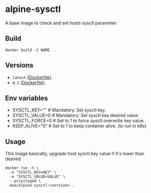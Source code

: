 
alpine-sysctl
=================

A base image to check and set hosts sysctl parameter. 

## Build

```
docker build -t NAME  .
```

## Versions

- `latest` [(Dockerfile)](https://github.com/eea/alpine-sysctl/blob/master/Dockerfile).
- `0.3` [(Dockerfile)](https://github.com/eea/alpine-sysctl/blob/0.3/Dockerfile).

## Env variables

- SYSCTL_KEY=""        	# Mandatory: Set sysctl key.
- SYSCTL_VALUE=0        # Mandatory: Set sysctl key desired value.
- SYSCTL_FORCE=0        # Set to 1 to force sysctl overwrite key value.
- KEEP_ALIVE="0"        # Set to 1 to keep container alive. (to run in k8s)

## Usage

This image basically, upgrade host sysctl key value if it's lower than desired.

```
docker run -t \
  -e "SYSCTL_KEY=KEY" \
  -e "SYSCTL_VALUE=VALUE" \
  --privileged \
  eea/alpine-sysctl:<version> .
```
